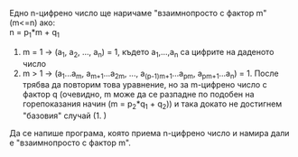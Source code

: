 Едно n-цифрено число ще наричаме "взаимнопросто с фактор m" (m<=n) ако: <br>
n = p<sub>1</sub>\*m + q<sub>1</sub>
  1. m = 1 -> (a<sub>1</sub>, a<sub>2</sub>, ..., a<sub>n</sub>) = 1, където a<sub>1</sub>,...,a<sub>n</sub> са цифрите на даденото число  
  2. m > 1 -> (a<sub>1</sub>...a<sub>m</sub>, a<sub>m+1</sub>...a<sub>2m</sub>, ..., a<sub>(p-1)m+1</sub>...a<sub>pm</sub>, a<sub>pm+1</sub>...a<sub>n</sub>) = 1. После трябва 
да повторим това уравнение, но за m-цифрено число с фактор q (очевидно, m може да се разпадне по подобен на горепоказания начин (m = p<sub>2</sub>\*q<sub>1</sub> + q<sub>2</sub>))
и така докато не достигнем "базовия" случай (1. )

Да се напише програма, която приема n-цифрено число и намира дали е "взаимнопросто с фактор m". 
